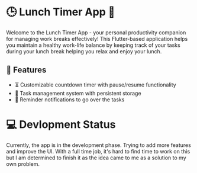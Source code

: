 # 🕒 Lunch Timer App 🥪

Welcome to the Lunch Timer App - your personal productivity companion for managing work breaks effectively! This Flutter-based application helps you maintain a healthy work-life balance by keeping track of your tasks during your lunch break helping you relax and enjoy your lunch.

## 🌟 Features

- ⏳ Customizable countdown timer with pause/resume functionality
- 📝 Task management system with persistent storage
- 🔔 Reminder notifications to go over the tasks

# 💻 Devlopment Status

Currently, the app is in the development phase. Trying to add more features and improve the UI. With a full time job, it's hard to find time to work on this but I am determined to finish it as the idea came to me as a solution to my own problem.

